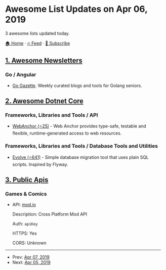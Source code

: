 # Awesome List Updates on Apr 06, 2019

3 awesome lists updated today.

[🏠 Home](/README.md) · [🔥 Feed](https://test.trackawesomelist.com/feed.xml) · [📮 Subscribe](https://trackawesomelist.us17.list-manage.com/subscribe?u=d2f0117aa829c83a63ec63c2f&id=36a103854c)



## [1. Awesome Newsletters](/content/zudochkin/awesome-newsletters/README.md)

### Go / Angular

*   [Go Gazette](http://www.go-gazette.com/). Weekly curated blogs and tools for Golang seniors.

## [2. Awesome Dotnet Core](/content/thangchung/awesome-dotnet-core/README.md)

### Frameworks, Libraries and Tools / API

*   [WebAnchor (⭐25)](https://github.com/mattiasnordqvist/Web-Anchor) - Web Anchor provides type-safe, testable and flexible, runtime-generated access to web resources.

### Frameworks, Libraries and Tools / Database Tools and Utilities

*   [Evolve (⭐641)](https://github.com/lecaillon/Evolve) - Simple database migration tool that uses plain SQL scripts. Inspired by Flyway.

## [3. Public Apis](/content/public-apis/public-apis/README.md)

### Games & Comics

- API: [mod.io](https://docs.mod.io)

  Description: Cross Platform Mod API

  Auth: `apiKey`

  HTTPS: Yes

  CORS: Unknown



---

- Prev: [Apr 07, 2019](/content/2019/04/07/README.md)
- Next: [Apr 05, 2019](/content/2019/04/05/README.md)